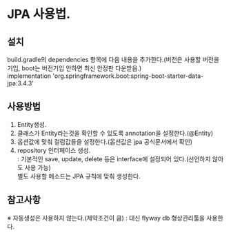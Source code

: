 # JPA 사용법.  
  
## 설치  
build.gradle의 dependencies 항목에 다음 내용을 추가한다.(버전은 사용할 버전을 기입, boot는 버전기입 안하면 최신 안정판 다운받음.)  
implementation 'org.springframework.boot:spring-boot-starter-data-jpa:3.4.3'  

## 사용방법  
1. Entity생성.  
2. 클래스가 Entity라는것을 확인할 수 있도록 annotation을 설정한다.(@Entity)  
3. 옵션값에 맞춰 컬럼값들을 설정한다.(옵션값은 jpa 공식문서에서 확인)  
4. repository 인터페이스 생성.  
  : 
    기본적인 save, update, delete 등은 interface에 설정되어 있다.(선언하지 않아도 사용 가능)  
    별도 사용할 메소드는 JPA 규칙에 맞춰 생성한다.  

## 참고사항  
※ 자동생성은 사용하지 않는다.(제약조건이 큼)
  : 대신 flyway db 형상관리툴을 사용한다.